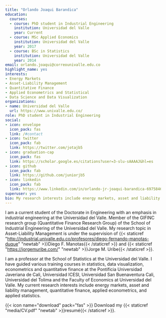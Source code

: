 ```yaml
---
title: "Orlando Joaqui Barandica"
education:
  courses:
  - course: PhD student in Industrial Engineering
    institution: Universidad del Valle
    year: Current
  - course: MSc Applied Economics
    institution: Universidad del Valle
    year: 2017
  - course: BSc in Statistics
    institution: Universidad del Valle
    year: 2014
email: orlando.joaqui@correounivalle.edu.co
highlight_name: yes
interests:
- Energy Markets 
- Asset-Liability Management 
- Quantitative Finance 
- Applied Econometrics and Statistical 
- Data Science and Data Visualization
organizations:
- name: Universidad del Valle
  url: https://www.univalle.edu.co/
role: PhD student in Industrial Engineering
social:
- icon: envelope
  icon_pack: fas
  link: /#contact
- icon: twitter
  icon_pack: fab
  link: https://twitter.com/jotajb5
- icon: graduation-cap
  icon_pack: fas
  link: https://scholar.google.es/citations?user=3-slu-sAAAAJ&hl=es
- icon: github
  icon_pack: fab
  link: https://github.com/juniorjb5
- icon: linkedin
  icon_pack: fab
  link: https://www.linkedin.com/in/orlando-jr-joaqui-barandica-69758463/
superuser: yes
bio: My research interests include energy markets, asset and liability management, quantitative finance, applied econometrics and statistical, and data visualization.
---
```


I am a current student of the Doctorate in Engineering with an emphasis in industrial engineering at the Universidad del Valle. Member of the GIFINC research group (Quantitative Finance Research Group) of the School of Industrial Engineering of the Universidad del Valle. My research topic in Asset-Liability Management is under the supervision of {{< staticref "http://industrial.univalle.edu.co/profesores/diego-fernando-manotas-duque" "newtab" >}}Diego F. Manotas{{< /staticref >}} and {{< staticref "https://jorgemuribe.com/" "newtab" >}}Jorge M. Uribe{{< /staticref >}}.

I am a professor at the School of Statistics at the Universidad del Valle. I have guided various training courses in statistics, data visualization, econometrics and quantitative finance at the Pontificia Universidad Javeriana de Cali, Universidad ICESI, Universidad San Buenaventura Cali, Universidad del Tolima and the Faculty of Economics at Universidad del Valle. My current research interests include energy markets, asset and liability management, quantitative finance, applied econometrics, and applied statistics.


{{< icon name="download" pack="fas" >}} Download my {{< staticref "media/CV.pdf" "newtab" >}}resumé{{< /staticref >}}.

